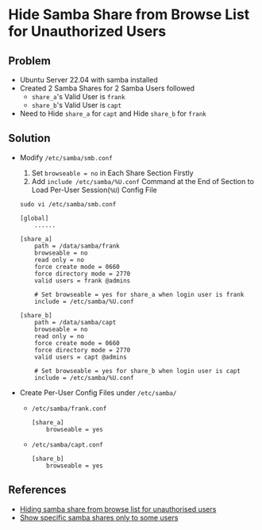# Hide Samba Share from Browse List for Unauthorized Users

## Problem
* Ubuntu Server 22.04 with samba installed
* Created 2 Samba Shares for 2 Samba Users followed
  * `share_a`'s Valid User is `frank`
  * `share_b`'s Valid User is `capt`
* Need to Hide `share_a` for `capt` and Hide `share_b` for `frank`

## Solution
* Modify `/etc/samba/smb.conf`

  1. Set `browseable = no` in Each Share Section Firstly
  2. Add `include /etc/samba/%U.conf` Command at the End of Section to Load Per-User Session(`%U`) Config File


  ```
  sudo vi /etc/samba/smb.conf
  ```

  ```
  [global]
      ......  

  [share_a]
      path = /data/samba/frank
      browseable = no
      read only = no
      force create mode = 0660
      force directory mode = 2770
      valid users = frank @admins

      # Set browseable = yes for share_a when login user is frank
      include = /etc/samba/%U.conf

  [share_b]
      path = /data/samba/capt
      browseable = no
      read only = no
      force create mode = 0660
      force directory mode = 2770
      valid users = capt @admins

      # Set browseable = yes for share_b when login user is capt
      include = /etc/samba/%U.conf
  ```

* Create Per-User Config Files under `/etc/samba/`
  * `/etc/samba/frank.conf`

    ```
    [share_a]
        browseable = yes    
    ```

  * `/etc/samba/capt.conf`

    ```
    [share_b]
        browseable = yes
    ```

## References
* [Hiding samba share from browse list for unauthorised users](https://serverfault.com/questions/144339/hiding-samba-share-from-browse-list-for-unauthorised-users) 
* [Show specific samba shares only to some users](https://unix.stackexchange.com/questions/245785/show-specific-samba-shares-only-to-some-users)
